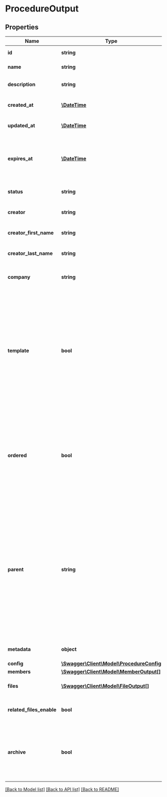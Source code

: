 # ProcedureOutput

## Properties
Name | Type | Description | Notes
------------ | ------------- | ------------- | -------------
**id** | **string** | Id of the object | [optional] 
**name** | **string** | Name of procedure | [optional] 
**description** | **string** | Description of procedure | [optional] 
**created_at** | [**\DateTime**](\DateTime.md) | Created date of the object | [optional] 
**updated_at** | [**\DateTime**](\DateTime.md) | Updated date of the object | [optional] 
**expires_at** | [**\DateTime**](\DateTime.md) | Expiration date. The procedure will be out of usage after this date. | [optional] 
**status** | **string** | Status of the procedure | [optional] 
**creator** | **string** | Id of creator of the object | [optional] 
**creator_first_name** | **string** | The creator&#39;s first name | [optional] 
**creator_last_name** | **string** | The creator&#39;s last name | [optional] 
**company** | **string** | Id of company creator of the object | [optional] 
**template** | **bool** | Defines if the procedure is a template (if true). A template could be used by a procedure to get all properties of the template. Check parent parameter for more information. | [optional] 
**ordered** | **bool** | Defines an order for the procedure process. If true, position of each member will be used to define the validation workflow. | [optional] 
**parent** | **string** | Id of a procedure template used to get all properties of the template in the new procedure. If you set other properties, they will be replaced. If you don’t set other properties, all properties will be cloned. | [optional] 
**metadata** | **object** | Metadata of the procedure | [optional] 
**config** | [**\Swagger\Client\Model\ProcedureConfig**](ProcedureConfig.md) |  | [optional] 
**members** | [**\Swagger\Client\Model\MemberOutput[]**](MemberOutput.md) |  | [optional] 
**files** | [**\Swagger\Client\Model\FileOutput[]**](FileOutput.md) | List of files used in the procedure. | [optional] 
**related_files_enable** | **bool** | Defines if related files are available. | [optional] 
**archive** | **bool** | Defines if the files of the procedure must be archived (Company should be allowed) | [optional] [default to false]

[[Back to Model list]](../README.md#documentation-for-models) [[Back to API list]](../README.md#documentation-for-api-endpoints) [[Back to README]](../README.md)


